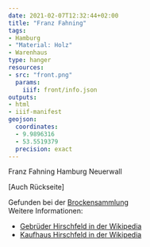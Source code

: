 ```yaml
---
date: 2021-02-07T12:32:44+02:00
title: "Franz Fahning"
tags:
- Hamburg
- "Material: Holz"
- Warenhaus
type: hanger
resources:
- src: "front.png"
  params:
    iiif: front/info.json
outputs:
- html
- iiif-manifest
geojson:
  coordinates:
  - 9.9896316
  - 53.5519379
  precision: exact
---
```

Franz Fahning Hamburg Neuerwall

[Auch Rückseite]

<div class="source">Gefunden bei der <a href="https://www.neue-arbeit-brockensammlung.de/geschaefte/gebrauchtmoebelkaufhaus/">Brockensammlung</a></div>

<div class="notes">
Weitere Informationen:
<ul>
<li><a href="https://de.wikipedia.org/wiki/Gebr._Hirschfeld">Gebrüder Hirschfeld in der Wikipedia</a></li>
<li><a href="https://www.veikkos-archiv.com/index.php/Kaufhaus_Hirschfeld_(Hamburg)">Kaufhaus Hirschfeld in der Wikipedia</a></li>
</ul>
</div>
